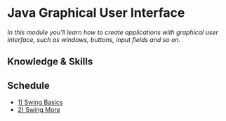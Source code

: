 # Java Graphical User Interface
*In this module you'll learn how to create applications with graphical user interface, such as windows, buttons, input fields and so on.*

## Knowledge & Skills

## Schedule
- [1) Swing Basics](1-swing-basics)
- [2) Swing More](1-swing-more)
